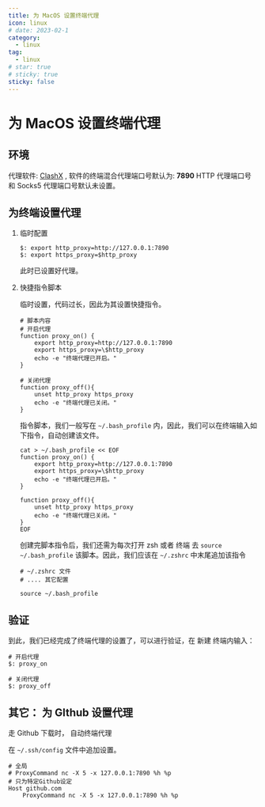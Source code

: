 ```yaml
---
title: 为 MacOS 设置终端代理
icon: linux
# date: 2023-02-1
category:
  - linux
tag:
  - linux
# star: true
# sticky: true
sticky: false
---
```


# 为 MacOS 设置终端代理

## 环境

代理软件: [ClashX](https://github.com/yichengchen/clashX/tags) , 软件的终端混合代理端口号默认为: **7890**
HTTP 代理端口号 和 Socks5 代理端口号默认未设置。

## 为终端设置代理

1. 临时配置

   ```shell
   $: export http_proxy=http://127.0.0.1:7890
   $: export https_proxy=$http_proxy
   ```

   此时已设置好代理。

2. 快捷指令脚本

   临时设置，代码过长，因此为其设置快捷指令。

   ```shell
   # 脚本内容
   # 开启代理
   function proxy_on() {
       export http_proxy=http://127.0.0.1:7890
       export https_proxy=\$http_proxy
       echo -e "终端代理已开启。"
   }

   # 关闭代理
   function proxy_off(){
       unset http_proxy https_proxy
       echo -e "终端代理已关闭。"
   }
   ```

   指令脚本，我们一般写在 `~/.bash_profile` 内，因此，我们可以在终端输入如下指令，自动创建该文件。

   ```shell
   cat > ~/.bash_profile << EOF
   function proxy_on() {
       export http_proxy=http://127.0.0.1:7890
       export https_proxy=\$http_proxy
       echo -e "终端代理已开启。"
   }

   function proxy_off(){
       unset http_proxy https_proxy
       echo -e "终端代理已关闭。"
   }
   EOF
   ```

   创建完脚本指令后，我们还需为每次打开 zsh 或者 终端 去 `source ~/.bash_profile` 该脚本。因此，我们应该在 `~/.zshrc` 中末尾追加该指令

   ```shell
   # ~/.zshrc 文件
   # .... 其它配置

   source ~/.bash_profile
   ```

## 验证

到此，我们已经完成了终端代理的设置了，可以进行验证，在 新建 终端内输入：

```shell
# 开启代理
$: proxy_on

# 关闭代理
$: proxy_off
```

## 其它： 为 GIthub 设置代理

走 Github 下载时， 自动终端代理

在 `~/.ssh/config` 文件中追加设置。

```shell
# 全局
# ProxyCommand nc -X 5 -x 127.0.0.1:7890 %h %p
# 只为特定Github设定
Host github.com
    ProxyCommand nc -X 5 -x 127.0.0.1:7890 %h %p
```
